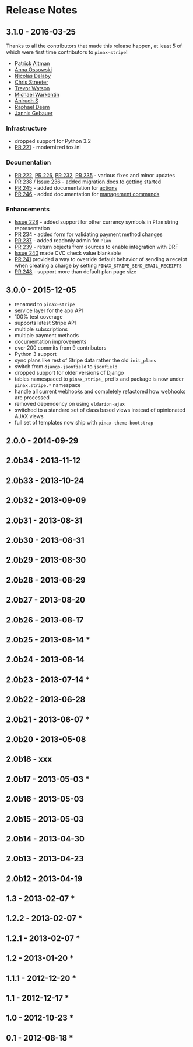 # Release Notes

## 3.1.0 - 2016-03-25

Thanks to all the contributors that made this release happen, at least 5 of
which were first time contributors to `pinax-stripe`!

* [Patrick Altman](https://github.com/paltman/)
* [Anna Ossowski](https://github.com/ossanna16/)
* [Nicolas Delaby](https://github.com/ticosax/)
* [Chris Streeter](https://github.com/streeter/)
* [Trevor Watson](https://github.com/cfc603/)
* [Michael Warkentin](https://github.com/mwarkentin/)
* [Anirudh S](https://github.com/gingerjoos/)
* [Raphael Deem](https://github.com/r0fls/)
* [Jannis Gebauer](https://github.com/jayfk/)

### Infrastructure

* dropped support for Python 3.2
* [PR 221](https://github.com/pinax/pinax-stripe/pull/221) - modernized tox.ini

### Documentation

* [PR 222](https://github.com/pinax/pinax-stripe/pull/222), [PR 226](https://github.com/pinax/pinax-stripe/pull/226), [PR 232](https://github.com/pinax/pinax-stripe/pull/232), [PR 235](https://github.com/pinax/pinax-stripe/pull/235) - various fixes and minor updates
* [PR 238](https://github.com/pinax/pinax-stripe/pull/238) / [Issue 236](https://github.com/pinax/pinax-stripe/issues/236) - added [migration docs to getting started](../user-guide/getting-started.md)
* [PR 245](https://github.com/pinax/pinax-stripe/pull/245) - added documentation for [actions](../reference/actions.md)
* [PR 246](https://github.com/pinax/pinax-stripe/pull/246) - added documentation for [management commands](../reference/commands.md)

### Enhancements

* [Issue 228](https://github.com/pinax/pinax-stripe/issues/228) - added support for other currency symbols in `Plan` string representation
* [PR 234](https://github.com/pinax/pinax-stripe/pull/234) - added form for validating payment method changes
* [PR 237](https://github.com/pinax/pinax-stripe/pull/237) - added readonly admin for `Plan`
* [PR 239](https://github.com/pinax/pinax-stripe/pull/239) - return objects from sources to enable integration with DRF
* [Issue 240](https://github.com/pinax/pinax-stripe/issues/240) made CVC check value blankable
* [PR 241](https://github.com/pinax/pinax-stripe/pull/241) provided a way to override default behavior of sending a receipt when creating a charge by setting `PINAX_STRIPE_SEND_EMAIL_RECEIPTS`
* [PR 248](https://github.com/pinax/pinax-stripe/pull/248) - support more than default plan page size


## 3.0.0 - 2015-12-05

* renamed to `pinax-stripe`
* service layer for the app API
* 100% test coverage
* supports latest Stripe API
* multiple subscriptions
* multiple payment methods
* documentation improvements
* over 200 commits from 9 contributors
* Python 3 support
* sync plans like rest of Stripe data rather the old `init_plans`
* switch from `django-jsonfield` to `jsonfield`
* dropped support for older versions of Django
* tables namespaced to `pinax_stripe_` prefix and package is now under `pinax.stripe.*` namespace
* handle all current webhooks and completely refactored how webhooks are processed
* removed dependency on using `eldarion-ajax`
* switched to a standard set of class based views instead of opinionated AJAX views
* full set of templates now ship with `pinax-theme-bootstrap`


## 2.0.0 - 2014-09-29



## 2.0b34 - 2013-11-12



## 2.0b33 - 2013-10-24



## 2.0b32 - 2013-09-09



## 2.0b31 - 2013-08-31



## 2.0b30 - 2013-08-31



## 2.0b29 - 2013-08-30



## 2.0b28 - 2013-08-29



## 2.0b27 - 2013-08-20



## 2.0b26 - 2013-08-17



## 2.0b25 - 2013-08-14 *



## 2.0b24 - 2013-08-14



## 2.0b23 - 2013-07-14 *



## 2.0b22 - 2013-06-28



## 2.0b21 - 2013-06-07 *



## 2.0b20 - 2013-05-08



## 2.0b18 - xxx



## 2.0b17 - 2013-05-03 *



## 2.0b16 - 2013-05-03



## 2.0b15 - 2013-05-03



## 2.0b14 - 2013-04-30



## 2.0b13 - 2013-04-23



## 2.0b12 - 2013-04-19



## 1.3 - 2013-02-07 *



## 1.2.2 - 2013-02-07 *



## 1.2.1 - 2013-02-07 *



## 1.2 - 2013-01-20 *



## 1.1.1 - 2012-12-20 *



## 1.1 - 2012-12-17 *



## 1.0 - 2012-10-23 *



## 0.1 - 2012-08-18 *
